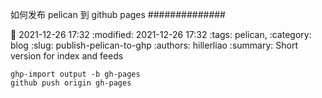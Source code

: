 如何发布 pelican 到 github pages
##############

:date: 2021-12-26 17:32
:modified: 2021-12-26 17:32
:tags: pelican,
:category: blog
:slug: publish-pelican-to-ghp
:authors: hillerliao
:summary: Short version for index and feeds

```
ghp-import output -b gh-pages
github push origin gh-pages
```